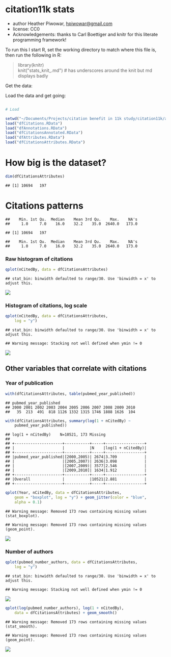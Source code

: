 

# citation11k stats 
 * author Heather Piwowar, <hpiwowar@gmail.com>
 * license: CC0
 * Acknowledgements: thanks to Carl Boettiger and knitr for this literate programming framework!

To run this I start R, set the working directory to match where this file is, then run the following in R:

  > library(knitr)  
  > knit("stats_knit_.md")  # has underscores around the knit but md displays badly




Get the data:





Load the data and get going:



```r

# Load

setwd("~/Documents/Projects/citation benefit in 11k study/citation11k/analysis")
load("dfCitations.RData")
load("dfAnnotations.RData")
load("dfCitationsAnnotated.RData")
load("dfAttributes.RData")
load("dfCitationsAttributes.RData")
```





# How big is the dataset?



```r
dim(dfCitationsAttributes)
```



```
## [1] 10694   197
```





# Citations patterns











```
##    Min. 1st Qu.  Median    Mean 3rd Qu.    Max.    NA's 
##     1.0     7.0    16.0    32.2    35.0  2640.0   173.0 
```



```
## [1] 10694   197
```



```
##    Min. 1st Qu.  Median    Mean 3rd Qu.    Max.    NA's 
##     1.0     7.0    16.0    32.2    35.0  2640.0   173.0 
```




### Raw histogram of citations


```r
qplot(nCitedBy, data = dfCitationsAttributes)
```



```
## stat_bin: binwidth defaulted to range/30. Use 'binwidth = x' to adjust this.
```

<img src="http://i.imgur.com/8aUEc.png" class="plot" />



### Histogram of citations, log scale


```r
qplot(nCitedBy, data = dfCitationsAttributes, 
    log = "y")
```



```
## stat_bin: binwidth defaulted to range/30. Use 'binwidth = x' to adjust this.
```



```
## Warning message: Stacking not well defined when ymin != 0
```

<img src="http://i.imgur.com/tTjeb.png" class="plot" />



## Other variables that correlate with citations
### Year of publication


```r
with(dfCitationsAttributes, table(pubmed_year_published))
```



```
## pubmed_year_published
## 2000 2001 2002 2003 2004 2005 2006 2007 2008 2009 2010 
##   35  213  491  818 1126 1332 1315 1746 1888 1626  104 
```



```r
with(dfCitationsAttributes, summary(log(1 + nCitedBy) ~ 
    pubmed_year_published))
```



```
## log(1 + nCitedBy)    N=10521, 173 Missing
## 
## +---------------------+-----------+-----+-----------------+
## |                     |           |N    |log(1 + nCitedBy)|
## +---------------------+-----------+-----+-----------------+
## |pubmed_year_published|[2000,2005)| 2674|3.709            |
## |                     |[2005,2007)| 2636|3.098            |
## |                     |[2007,2009)| 3577|2.546            |
## |                     |[2009,2010]| 1634|1.912            |
## +---------------------+-----------+-----+-----------------+
## |Overall              |           |10521|2.881            |
## +---------------------+-----------+-----+-----------------+
```



```r
qplot(Year, nCitedBy, data = dfCitationsAttributes, 
    geom = "boxplot", log = "y") + geom_jitter(color = "blue", 
    alpha = 0.1)
```



```
## Warning message: Removed 173 rows containing missing values (stat_boxplot).
```



```
## Warning message: Removed 173 rows containing missing values (geom_point).
```

<img src="http://i.imgur.com/AM9KR.png" class="plot" />



### Number of authors


```r
qplot(pubmed_number_authors, data = dfCitationsAttributes, 
    log = "y")
```



```
## stat_bin: binwidth defaulted to range/30. Use 'binwidth = x' to adjust this.
```



```
## Warning message: Stacking not well defined when ymin != 0
```

<img src="http://i.imgur.com/yBuIt.png" class="plot" />


```r
qplot(log(pubmed_number_authors), log(1 + nCitedBy), 
    data = dfCitationsAttributes) + geom_smooth()
```



```
## Warning message: Removed 173 rows containing missing values (stat_smooth).
```



```
## Warning message: Removed 173 rows containing missing values (geom_point).
```

<img src="http://i.imgur.com/TYkYj.png" class="plot" />








